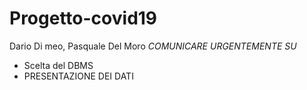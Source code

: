 # Progetto-covid19
Dario Di meo, Pasquale Del Moro
*COMUNICARE URGENTEMENTE SU*
  - Scelta del DBMS
  - PRESENTAZIONE DEI DATI
